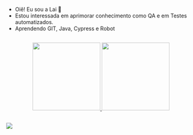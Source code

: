 - Oiê! Eu sou a Lai 🦊
- Estou interessada em aprimorar conhecimento como QA e em Testes automatizados.
- Aprendendo GIT, Java, Cypress e Robot

##


<div align="center">
  <a href="https://github.com/souzaerlaine">
  <img height="180em" src="https://github-readme-stats.vercel.app/api?username=souzaerlaine&show_icons=true&theme=dracula&include_all_commits=true&count_private=true"/>
  <img height="180em" src="https://github-readme-stats.vercel.app/api/top-langs/?username=souzaerlaine&layout=compact&langs_count=7&theme=dracula"/>
</div>
  
  
##
  
<div> 
 <a href="https://www.linkedin.com/in/erlaine-souza-pereira-323b5515b/" target="_blank"><img src="https://img.shields.io/badge/-LinkedIn-%230077B5?style=for-the-badge&logo=linkedin&logoColor=white" target="_blank"></a> 
  
</div>
  
  
<!---
souzaerlaine/souzaerlaine is a ✨ special ✨ repository because its `README.md` (this file) appears on your GitHub profile.
You can click the Preview link to take a look at your changes.
--->
